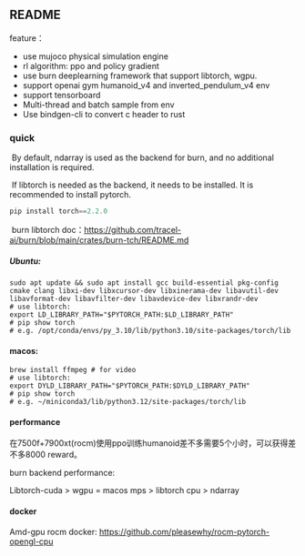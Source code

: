 ## README

feature：

+ use mujoco physical simulation engine
+ rl algorithm: ppo and policy gradient
+ use burn deeplearning framework that support libtorch, wgpu.
+ support openai gym humanoid_v4 and inverted_pendulum_v4 env
+ support tensorboard
+ Multi-thread and batch sample from env
+ Use bindgen-cli to convert c header to rust

### quick

​	By default, ndarray is used as the backend for burn, and no additional installation is required. 

​	If libtorch is needed as the backend, it needs to be installed. It is recommended to install pytorch.

```````python
pip install torch==2.2.0
```````

​	burn libtorch doc：https://github.com/tracel-ai/burn/blob/main/crates/burn-tch/README.md

##### Ubuntu:
```shell
sudo apt update && sudo apt install gcc build-essential pkg-config cmake clang libxi-dev libxcursor-dev libxinerama-dev libavutil-dev libavformat-dev libavfilter-dev libavdevice-dev libxrandr-dev
# use libtorch:
export LD_LIBRARY_PATH="$PYTORCH_PATH:$LD_LIBRARY_PATH"
# pip show torch
# e.g. /opt/conda/envs/py_3.10/lib/python3.10/site-packages/torch/lib
```

#### macos: 

``````shell
brew install ffmpeg # for video
# use libtorch:
export DYLD_LIBRARY_PATH="$PYTORCH_PATH:$DYLD_LIBRARY_PATH"
# pip show torch
# e.g. ~/miniconda3/lib/python3.12/site-packages/torch/lib
``````

#### performance

在7500f+7900xt(rocm)使用ppo训练humanoid差不多需要5个小时，可以获得差不多8000 reward。

burn backend performance:

Libtorch-cuda > wgpu = macos mps > libtorch cpu > ndarray


#### docker
Amd-gpu rocm docker: https://github.com/pleasewhy/rocm-pytorch-opengl-cpu



